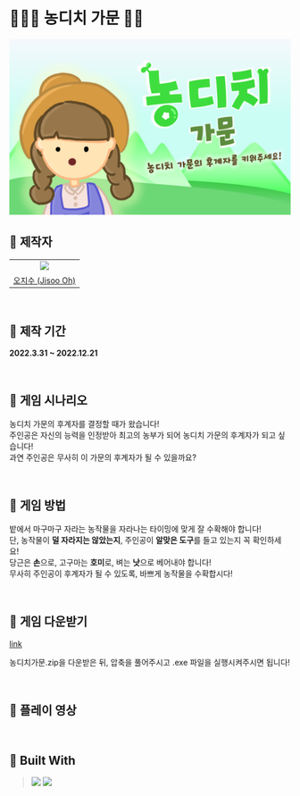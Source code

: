 # 👩🏻‍🌾 농디치 가문 🥕🌾

<img src = "https://github.com/5jisoo/Save-Nongdici/blob/main/image/horiz.png?raw=true"/>
<br>

## 🌾 제작자

<table align = "center">
  <tr align = "center">
    <td><a href="https://github.com/5jisoo"><img src="https://avatars.githubusercontent.com/u/96935231?v=4" width=300></a></td>
  </tr>
  <tr align = "center">
    <td><a href = "https://github.com/5jisoo">오지수 (Jisoo Oh)</a></td>
  </tr>

</table>
<br>

## 🌾 제작 기간
**2022.3.31 ~ 2022.12.21**


<br>

## 🌾 게임 시나리오

농디치 가문의 후계자를 결정할 때가 왔습니다!<br>
주인공은 자신의 능력을 인정받아 최고의 농부가 되어 농디치 가문의 후계자가 되고 싶습니다! <br>
과연 주인공은 무사히 이 가문의 후계자가 될 수 있을까요?

<br>

## 🌾 게임 방법

밭에서 마구마구 자라는 농작물을 자라나는 타이밍에 맞게 잘 수확해야 합니다! <br>
단, 농작물이 **덜 자라지는 않았는지**, 주인공이 **알맞은 도구**를 들고 있는지 꼭 확인하세요!<br>
당근은 **손**으로, 고구마는 **호미**로, 벼는 **낫**으로 베어내야 합니다! <br>
무사히 주인공이 후계자가 될 수 있도록, 바쁘게 농작물을 수확합시다!

<br>

## 🌾 게임 다운받기

<a href="https://drive.google.com/file/d/1yanwCX95X7lo5WKLeLlXTWQ8K_IQtQy9/view?usp=share_link"> link </a>

농디치가문.zip을 다운받은 뒤, 압축을 풀어주시고 .exe 파일을 실행시켜주시면 됩니다!



<br>

## 🌾 플레이 영상

<br>

## 🌾 Built With
> <img src="https://img.shields.io/badge/Unity-FFFFFF?style=for-the-badge&logo=Unity&logoColor=black"/>
>
> <img src="https://img.shields.io/badge/C Sharp-239120?style=for-the-badge&logo=C Sharp&logoColor=white"/>



